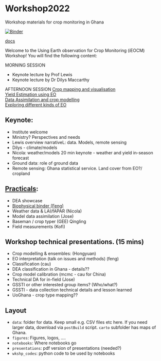 # Workshop2022
Workshop materials for crop monitoring in Ghana

[![Binder](https://mybinder.org/badge_logo.svg)](https://mybinder.org/v2/gh/jgomezdans/binder-sandbox/master?urlpath=git-pull%3Frepo%3Dhttps%253A%252F%252Fgithub.com%252FUCL-EO%252FWorkshop2022%26urlpath%3Dlab%252Ftree%252FWorkshop2022%252Fnotebooks%26branch%3Dmain)

[docs](https://ucl-eo.github.io/Workshop2022/docs/index.html)
  
Welcome to the Using Earth observation for Crop Monitoring (iEOCM) Workshop! You will find the following content:  

MORNING SESSION  
* Keynote lecture by Prof Lewis
* Keynote lecture by Dr Dilys Maccarthy

AFTERNOON SESSION
[Crop mapping and visualisation](/blob/main/notebooks/CAU_Interface_Ghana_V1.ipynb)  
[Yield Estimation using EO]()  
[Data Assimilation and crop modelling]()  
[Exploring different kinds of EO]()  
 

## Keynote:
-   Institute welcome
-   Ministry? Perspectives and needs
-   Lewis overview narrativeL: data. Models, remote sensing
-   Dilys - climate/models
-   Nicola: weather/models 20 min keynote - weather and yield in-season forecast
-   Ground data: role of ground data
-   Remote sensing: Ghana statistical service. Land cover from EO?/ cropland

## [Practicals](https://mybinder.org/v2/gh/jgomezdans/binder-sandbox/master?urlpath=git-pull%3Frepo%3Dhttps%253A%252F%252Fgithub.com%252FUCL-EO%252FWorkshop2022%26urlpath%3Dlab%252Ftree%252FWorkshop2022%252Fnotebooks%26branch%3Dmain):
-   DEA showcase
-   [Biophysical binder (Feng)](https://github.com/UCL-EO/Workshop2022/issues/13#issue-1150356786)
-   Weather data & LAI/fAPAR (Nicola)
-   Model data assimilation (Jose)
-   Baseman / crop typer (GEE) Qingling
-   Field measurements (Kofi)

## Workshop technical presentations. (15 mins)
-  Crop modelling & ensembles: (Hongyuan)
-  EO interpretation (talk on issues and methods) (feng)
-  Classification (cau)
-  DEA classification in Ghana - details??
-  Crop model calibration (mcmc - cau for China)
-  Technical DA for in-field (Jose)
-  GSSTI or other interested group items? (Who/what?)
-  GSSTI - data collection technical details and lesson learned
-  UoGhana - crop type mapping??

## Layout
* `data`: folder for data. Keep small e.g. CSV files etc here. If you need larger data, download via `postBuild` script. `carto` subfolder has maps of Ghana.
* `figures`: Figures, logos, ....
* `notebooks`: Where notebooks go
* `presentations`: pdf version of presentations (needed?)
* `wkshp_codes`: python code to be used by notebooks
